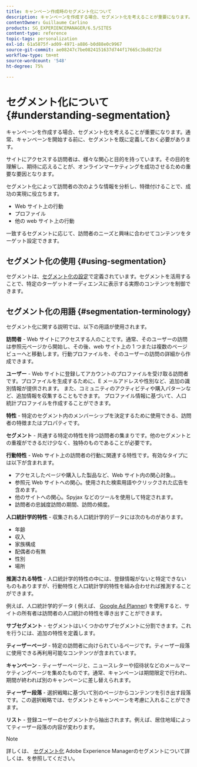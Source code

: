 ```yaml
---
title: キャンペーン作成時のセグメント化について
description: キャンペーンを作成する場合、セグメント化を考えることが重要になります。
contentOwner: Guillaume Carlino
products: SG_EXPERIENCEMANAGER/6.5/SITES
content-type: reference
topic-tags: personalization
exl-id: 61a5875f-ad09-4971-a886-b0d88e0c9967
source-git-commit: ae08247c7be0824151637d744f17665c3bd82f2d
workflow-type: tm+mt
source-wordcount: '548'
ht-degree: 75%

---
```


# セグメント化について {#understanding-segmentation}

キャンペーンを作成する場合、セグメント化を考えることが重要になります。通常、キャンペーンを開始する前に、セグメントを既に定義しておく必要があります。

サイトにアクセスする訪問者は、様々な関心と目的を持っています。その目的を理解し、期待に応えることが、オンラインマーケティングを成功させるための重要な要因となります。

セグメント化によって訪問者の次のような情報を分析し、特徴付けることで、成功の実現に役立ちます。

* Web サイト上の行動
* プロファイル
* 他の web サイト上の行動

一致するセグメントに応じて、訪問者のニーズと興味に合わせてコンテンツをターゲット設定できます。

## セグメント化の使用 {#using-segmentation}

セグメントは、[セグメント化の設定](/help/sites-administering/campaign-segmentation.md)で定義されています。セグメントを活用することで、特定のターゲットオーディエンスに表示する実際のコンテンツを制御できます。

## セグメント化の用語 {#segmentation-terminology}

セグメント化に関する説明では、以下の用語が使用されます。

**訪問者** - Web サイトにアクセスする人のことです。通常、そのユーザーの訪問は参照元ページから開始し、その後、web サイト上の 1 つまたは複数のページビューへと移動します。行動プロファイルを、そのユーザーの訪問の詳細から作成できます。

**ユーザー** - Web サイトに登録してアカウントのプロファイルを受け取る訪問者です。プロファイルを生成するために、E メールアドレスや性別など、追加の識別情報が提供されます。 また、コミュニティのアクティビティや購入パターンなど、追加情報を収集することもできます。 プロファイル情報に基づいて、人口統計プロファイルを作成することができます。

**特性** - 特定のセグメント内のメンバーシップを決定するために使用できる、訪問者の特徴またはプロパティです。

**セグメント** - 共通する特定の特性を持つ訪問者の集まりです。他のセグメントとの重複ができるだけ少なく、独特のものであることが必要です。

**行動特性** - Web サイト上の訪問者の行動に関連する特性です。有効なタイプには以下が含まれます。

* アクセスしたページや購入した製品など、Web サイト内の関心対象。。
* 参照元 Web サイトへの関心。使用された検索用語やクリックされた広告を含めます。
* 他のサイトへの関心。Spyjax などのツールを使用して特定されます。
* 訪問者の忠誠度訪問の期間、訪問の頻度。

**人口統計学的特性** - 収集される人口統計学的データには次のものがあります。

* 年齢
* 収入
* 家族構成
* 配偶者の有無
* 性別
* 場所

**推測される特性** - 人口統計学的特性の中には、登録情報がないと特定できないものもありますが、行動特性と人口統計学的特性を組み合わせれば推測することができます。

例えば、人口統計学的データ ( 例えば、 [Google Ad Planner](https://www.google.com/adplanner/)) を使用すると、サイトの所有者は訪問者の人口統計の特性を導き出すことができます。

**サブセグメント** - セグメントはいくつかのサブセグメントに分割できます。これを行うには、追加の特性を定義します。

**ティーザーページ** - 特定の訪問者に向けられているページです。ティーザー段落に使用できる再利用可能なコンテンツが含まれています。

**キャンペーン** - ティーザーページと、ニュースレターや招待状などのメールマーケティングページを集めたものです。通常、キャンペーンは期間限定で行われ、期間が終われば別のキャンペーンに差し替えられます。

**ティーザー段落** - 選択戦略に基づいて別のページからコンテンツを引き出す段落です。この選択戦略では、セグメントとキャンペーンを考慮に入れることができます。

**リスト** - 登録ユーザーのセグメントから抽出されます。例えば、居住地域によってティーザー段落の内容が変わります。

>[!NOTE]
>
>詳しくは、 [セグメント化](/help/sites-administering/campaign-segmentation.md) Adobe Experience Managerのセグメントについて詳しくは、を参照してください。
